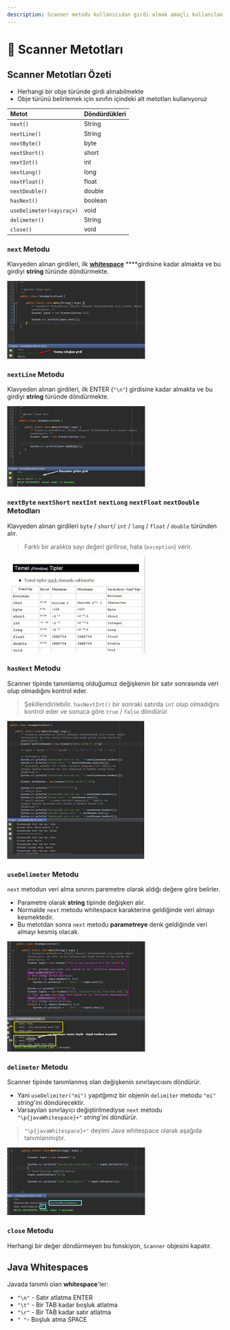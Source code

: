 ```yaml
---
description: Scanner metodu kullanıcıdan girdi almak amaçlı kullanılan bir metottur.
---
```


# 💠 Scanner Metotları

## Scanner Metotları Özeti

* Herhangi bir obje türünde girdi alınabilmekte
* Obje türünü belirlemek için sınıfın içindeki alt metotları kullanıyoruz

| Metot | Döndürdükleri |
| :--- | :--- |
| `next()` | String |
| `nextLine()` | String |
| `nextByte()` | byte |
| `nextShort()` | short |
| `nextInt()` | int |
| `nextLong()` | long |
| `nextFloat()` | float |
| `nextDouble()` | double |
| `hasNext()` | boolean |
| `useDelimeter(<ayıraç>)` | void |
| `delimeter()` | String |
| `close()` | void |

### `next` Metodu

Klavyeden alınan girdileri, ilk [**whitespace**](https://wiki.yemreak.com/programlama-notlari/java/diger-java-notlari/java-scanner-metodlari#java-whitespaces) ****girdisine kadar almakta ve bu girdiyi **string** türünde döndürmekte.

![next](../../../.gitbook/assets/image%20%2826%29.png)

### `nextLine` Metodu

Klavyeden alınan girdileri, ilk ENTER \(`"\n"`\) girdisine kadar almakta ve bu girdiyi **string** türünde döndürmekte.

![nextline](../../../.gitbook/assets/image%20%2853%29.png)



### `nextByte` `nextShort` `nextInt` `nextLong` `nextFloat` `nextDouble` Metodları

Klavyeden alınan girdileri `byte` / `short`/ `int` / `long` / `float` / `double` türünden alır.

> Farklı bir aralıkta sayı değeri girilirse, hata \(`exception`\) verir.

![nextvar](../../../.gitbook/assets/image%20%2837%29.png)



### `hasNext` Metodu

Scanner tipinde tanımlamış olduğumuz değişkenin bir satır sonrasında veri olup olmadığını kontrol eder.

> Şekillendirilebilir. `hasNextInt()` bir sonraki satırda `int` olup olmadığını kontrol eder ve sonuca göre `true` / `false` döndürür.

![hasnext](../../../.gitbook/assets/image%20%2873%29.png)



### `useDelimeter` Metodu

`next` metodun veri alma sınırını paremetre olarak aldığı değere göre belirler.

* Parametre olarak **string** tipinde değişken alır.
* Normalde `next` metodu whitespace karakterine geldiğinde veri almayı kesmektedir.
* Bu metotdan sonra `next` metodu **parametreye** denk geldiğinde veri almayı kesmiş olacak.

![usedelimeter](../../../.gitbook/assets/image%20%2879%29.png)



### `delimeter` Metodu

Scanner tipinde tanımlanmış olan değişkenin sınırlayıcısını döndürür.

* Yani `useDelimiter("mi")` yapıtğımız bir objenin `delimiter` metodu `"mi"` _string_'ini döndürecektir.
* Varsayılan sınırlayıcı değiştirilmediyse `next` metodu `"\p{javaWhitespace}+"` _string_'ini döndürür.

> `"\p{javaWhitespace}+"` deyimi Java whitespace olarak aşağıda tanımlanmıştır.

![delimeter](../../../.gitbook/assets/image%20%2884%29.png)

### `close` Metodu

Herhangi bir değer döndürmeyen bu fonskiyon, `Scanner` objesini kapatır.

## Java Whitespaces

Javada tanımlı olan **whitespace**'ler:

* `"\n"` - Satır atlatma ENTER
* `"\t"` - Bir TAB kadar boşluk atlatma
* `"\r"` - Bir TAB kadar satır atlatma
* `" "`- Boşluk atma SPACE

